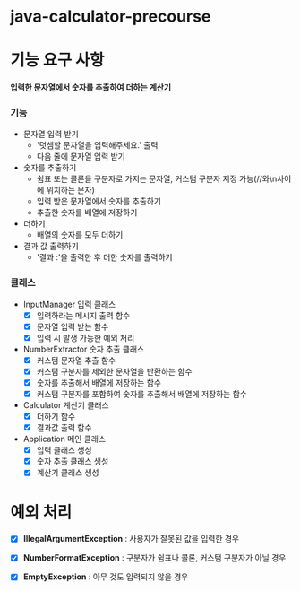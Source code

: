 # java-calculator-precourse

# 기능 요구 사항

#### 입력한 문자열에서 숫자를 추출하여 더하는 계산기

### 기능 
  - 문자열 입력 받기
    - '덧셈할 문자열을 입력해주세요.' 출력
    - 다음 줄에 문자열 입력 받기
  - 숫자를 추출하기
    - 쉼표 또는 콜론을 구분자로 가지는 문자열, 커스텀 구분자 지정 가능(//와\n사이에 위치하는 문자)
    - 입력 받은 문자열에서 숫자를 추출하기
    - 추출한 숫자를 배열에 저장하기
  - 더하기
    - 배열의 숫자를 모두 더하기
  - 결과 값 출력하기
    - '결과 :'을 출력한 후 더한 숫자를 출력하기

### 클래스
  
- InputManager 입력 클래스
  - [X] 입력하라는 메시지 출력 함수
  - [X] 문자열 입력 받는 함수
  - [X] 입력 시 발생 가능한 예외 처리

- NumberExtractor 숫자 추출 클래스
  - [X] 커스텀 문자열 추출 함수 
  - [X] 커스텀 구분자를 제외한 문자열을 반환하는 함수
  - [X] 숫자를 추출해서 배열에 저장하는 함수
  - [X] 커스텀 구분자를 포함하여 숫자를 추출해서 배열에 저장하는 함수

- Calculator 계산기 클래스
  - [X] 더하기 함수
  - [X] 결과값 출력 함수

- Application 메인 클래스
  - [X] 입력 클래스 생성
  - [X] 숫자 추출 클래스 생성
  - [X] 계산기 클래스 생성

# 예외 처리

- [X] **IllegalArgumentException** : 사용자가 잘못된 값을 입력한 경우

- [X] **NumberFormatException** : 구분자가 쉼표나 콜론, 커스텀 구분자가 아닐 경우

- [X] **EmptyException** : 아무 것도 입력되지 않을 경우
